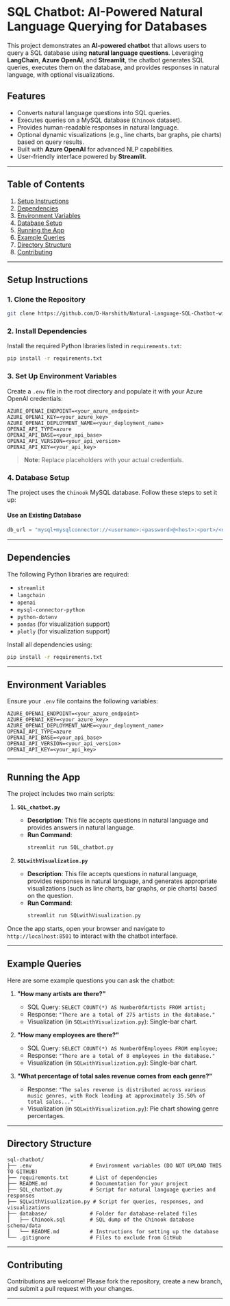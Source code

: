 # SQL Chatbot: AI-Powered Natural Language Querying for Databases

This project demonstrates an **AI-powered chatbot** that allows users to query a SQL database using **natural language questions**. Leveraging **LangChain**, **Azure OpenAI**, and **Streamlit**, the chatbot generates SQL queries, executes them on the database, and provides responses in natural language, with optional visualizations.

## Features
- Converts natural language questions into SQL queries.
- Executes queries on a MySQL database (`Chinook` dataset).
- Provides human-readable responses in natural language.
- Optional dynamic visualizations (e.g., line charts, bar graphs, pie charts) based on query results.
- Built with **Azure OpenAI** for advanced NLP capabilities.
- User-friendly interface powered by **Streamlit**.

---

## Table of Contents
1. [Setup Instructions](#setup-instructions)
2. [Dependencies](#dependencies)
3. [Environment Variables](#environment-variables)
4. [Database Setup](#database-setup)
5. [Running the App](#running-the-app)
6. [Example Queries](#example-queries)
7. [Directory Structure](#directory-structure)
8. [Contributing](#contributing)

---

## Setup Instructions

### 1. Clone the Repository
```bash
git clone https://github.com/D-Harshith/Natural-Language-SQL-Chatbot-with-LangChain.git
```

### 2. Install Dependencies
Install the required Python libraries listed in `requirements.txt`:
```bash
pip install -r requirements.txt
```

### 3. Set Up Environment Variables
Create a `.env` file in the root directory and populate it with your Azure OpenAI credentials:
```plaintext
AZURE_OPENAI_ENDPOINT=<your_azure_endpoint>
AZURE_OPENAI_KEY=<your_azure_key>
AZURE_OPENAI_DEPLOYMENT_NAME=<your_deployment_name>
OPENAI_API_TYPE=azure
OPENAI_API_BASE=<your_api_base>
OPENAI_API_VERSION=<your_api_version>
OPENAI_API_KEY=<your_api_key>
```

> **Note**: Replace placeholders with your actual credentials.

### 4. Database Setup
The project uses the `Chinook` MySQL database. Follow these steps to set it up:

#### Use an Existing Database
```python
db_url = "mysql+mysqlconnector://<username>:<password>@<host>:<port>/<database>"
```

---

## Dependencies
The following Python libraries are required:
- `streamlit`
- `langchain`
- `openai`
- `mysql-connector-python`
- `python-dotenv`
- `pandas` (for visualization support)
- `plotly` (for visualization support)

Install all dependencies using:
```bash
pip install -r requirements.txt
```

---

## Environment Variables
Ensure your `.env` file contains the following variables:
```plaintext
AZURE_OPENAI_ENDPOINT=<your_azure_endpoint>
AZURE_OPENAI_KEY=<your_azure_key>
AZURE_OPENAI_DEPLOYMENT_NAME=<your_deployment_name>
OPENAI_API_TYPE=azure
OPENAI_API_BASE=<your_api_base>
OPENAI_API_VERSION=<your_api_version>
OPENAI_API_KEY=<your_api_key>
```

---

## Running the App
The project includes two main scripts:

1. **`SQL_chatbot.py`**  
   - **Description**: This file accepts questions in natural language and provides answers in natural language.  
   - **Run Command**:
     ```bash
     streamlit run SQL_chatbot.py
     ```

2. **`SQLwithVisualization.py`**  
   - **Description**: This file accepts questions in natural language, provides responses in natural language, and generates appropriate visualizations (such as line charts, bar graphs, or pie charts) based on the question.  
   - **Run Command**:
     ```bash
     streamlit run SQLwithVisualization.py
     ```

Once the app starts, open your browser and navigate to `http://localhost:8501` to interact with the chatbot interface.

---

## Example Queries
Here are some example questions you can ask the chatbot:

1. **"How many artists are there?"**
   - SQL Query: `SELECT COUNT(*) AS NumberOfArtists FROM artist;`
   - Response: `"There are a total of 275 artists in the database."`
   - Visualization (in `SQLwithVisualization.py`): Single-bar chart.

2. **"How many employees are there?"**
   - SQL Query: `SELECT COUNT(*) AS NumberOfEmployees FROM employee;`
   - Response: `"There are a total of 8 employees in the database."`
   - Visualization (in `SQLwithVisualization.py`): Single-bar chart.

3. **"What percentage of total sales revenue comes from each genre?"**
   - Response: `"The sales revenue is distributed across various music genres, with Rock leading at approximately 35.50% of total sales..."`  
   - Visualization (in `SQLwithVisualization.py`): Pie chart showing genre percentages.

---

## Directory Structure
```
sql-chatbot/
├── .env                   # Environment variables (DO NOT UPLOAD THIS TO GITHUB)
├── requirements.txt       # List of dependencies
├── README.md              # Documentation for your project
├── SQL_chatbot.py         # Script for natural language queries and responses
├── SQLwithVisualization.py # Script for queries, responses, and visualizations
├── database/              # Folder for database-related files
│   ├── Chinook.sql        # SQL dump of the Chinook database schema/data
│   └── README.md          # Instructions for setting up the database
└── .gitignore             # Files to exclude from GitHub
```

---

## Contributing
Contributions are welcome! Please fork the repository, create a new branch, and submit a pull request with your changes.

---
